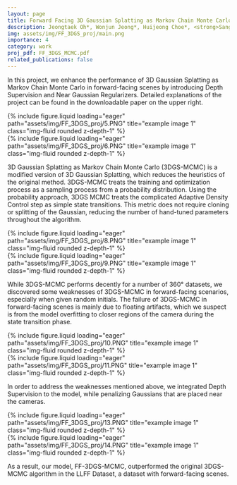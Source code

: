 ```yaml
---
layout: page
title: Forward Facing 3D Gaussian Splatting as Markov Chain Monte Carlo
description: Jeongtaek Oh*, Wonjun Jeong*, Huijeong Choe*, <strong>Sanghyun Hahn*</strong>
img: assets/img/FF_3DGS_proj/main.png
importance: 4
category: work
proj_pdf: FF_3DGS_MCMC.pdf
related_publications: false
---
```


In this project, we enhance the performance of 3D Gaussian Splatting as Markov Chain Monte Carlo in forward-facing scenes by introducing Depth Supervision and Near Gaussian Regularizers. 
Detailed explanations of the project can be found in the downloadable paper on the upper right. 

<div class="row">
    <div class="col-sm mt-3 mt-md-0">
        {% include figure.liquid loading="eager" path="assets/img/FF_3DGS_proj/5.PNG" title="example image 1" class="img-fluid rounded z-depth-1" %}
    </div>
    <div class="col-sm mt-3 mt-md-0">
        {% include figure.liquid loading="eager" path="assets/img/FF_3DGS_proj/6.PNG" title="example image 1" class="img-fluid rounded z-depth-1" %}
    </div>
</div>

3D Gaussian Splatting as Markov Chain Monte Carlo (3DGS-MCMC) is a modified version of 3D Gaussian Splatting, which reduces the heuristics of the original method. 3DGS-MCMC treats the training and optimization process as a sampling process from a probability distribution. 
Using the probability approach, 3DGS MCMC treats the complicated Adaptive Density Control step as simple state transitions.
This metric does not require cloning or splitting of the Gaussian, reducing the number of hand-tuned parameters throughout the algorithm.

<div class="row">
    <div class="col-sm mt-3 mt-md-0">
        {% include figure.liquid loading="eager" path="assets/img/FF_3DGS_proj/8.PNG" title="example image 1" class="img-fluid rounded z-depth-1" %}
    </div>
    <div class="col-sm mt-3 mt-md-0">
        {% include figure.liquid loading="eager" path="assets/img/FF_3DGS_proj/9.PNG" title="example image 1" class="img-fluid rounded z-depth-1" %}
    </div>
</div>

While 3DGS-MCMC performs decently for a number of 360° datasets, we discovered some weaknesses of 3DGS-MCMC in forward-facing scenarios, especially when given random initials. 
The failure of 3DGS-MCMC in forward-facing scenes is mainly due to floating artifacts, which we suspect is from the model overfitting to closer regions of the camera during the state transition phase.

<div class="row">
    <div class="col-sm mt-3 mt-md-0">
        {% include figure.liquid loading="eager" path="assets/img/FF_3DGS_proj/10.PNG" title="example image 1" class="img-fluid rounded z-depth-1" %}
    </div>
    <div class="col-sm mt-3 mt-md-0">
        {% include figure.liquid loading="eager" path="assets/img/FF_3DGS_proj/11.PNG" title="example image 1" class="img-fluid rounded z-depth-1" %}
    </div>
</div>

In order to address the weaknesses mentioned above, we integrated Depth Supervision to the model, while penalizing Gaussians that are placed near the cameras. 

<div class="row">
    <div class="col-sm mt-3 mt-md-0">
        {% include figure.liquid loading="eager" path="assets/img/FF_3DGS_proj/13.PNG" title="example image 1" class="img-fluid rounded z-depth-1" %}
    </div>
    <div class="col-sm mt-3 mt-md-0">
        {% include figure.liquid loading="eager" path="assets/img/FF_3DGS_proj/14.PNG" title="example image 1" class="img-fluid rounded z-depth-1" %}
    </div>
</div>

As a result, our model, FF-3DGS-MCMC, outperformed the original 3DGS-MCMC algorithm in the LLFF Dataset, a dataset with forward-facing scenes. 

